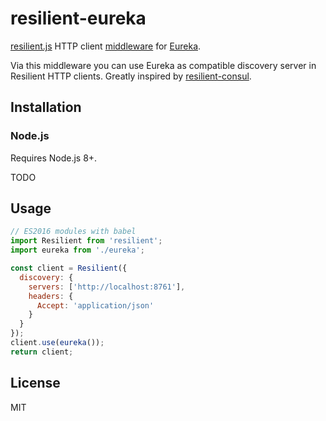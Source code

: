 # resilient-eureka

[resilient.js](https://github.com/resilient-http/resilient.js) HTTP client
[middleware](https://github.com/resilient-http/resilient.js#middleware-layer) for [Eureka](https://github.com/Netflix/eureka).

Via this middleware you can use Eureka as compatible discovery server in Resilient HTTP clients.
Greatly inspired by [resilient-consul](https://github.com/h2non/resilient-consul).

## Installation

### Node.js

Requires Node.js 8+.

TODO

## Usage

```js
// ES2016 modules with babel
import Resilient from 'resilient';
import eureka from './eureka';

const client = Resilient({
  discovery: {
    servers: ['http://localhost:8761'],
    headers: {
      Accept: 'application/json'
    }
  }
});
client.use(eureka());
return client;

```

## License

MIT
